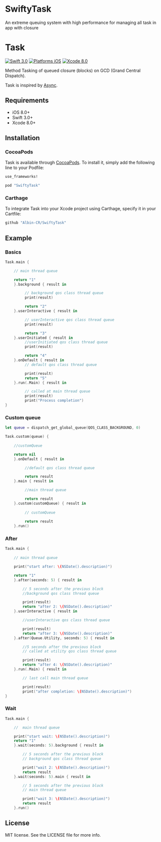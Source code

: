 # SwiftyTask
An extreme queuing system with high performance for managing all task in app with closure

# Task

[![Swift 3.0](https://img.shields.io/badge/Swift-3.0-orange.svg?style=flat)](https://developer.apple.com/swift/)
[![Platforms iOS](https://img.shields.io/badge/Platforms-iOS-lightgray.svg?style=flat)](https://developer.apple.com/swift/)
[![Xcode 8.0](https://img.shields.io/badge/Xcode-8.0-blue.svg?style=flat)](https://developer.apple.com/swift/)

Method Tasking of queued closure (blocks) on GCD (Grand Central Dispatch).

Task is inspired by [Async](https://github.com/duemunk/Async).

## Requirements

* iOS 8.0+
* Swift 3.0+
* Xcode 8.0+

## Installation

### CocoaPods

Task is available through [CocoaPods](http://cocoapods.org). To install
it, simply add the following line to your Podfile:

```ruby
use_frameworks!

pod "SwiftyTask"
```

### Carthage

To integrate Task into your Xcode project using Carthage, specify it in your Cartfile:

```ruby
github "Albin-CR/SwiftyTask"
```

## Example


### Basics

```swift
Task.main {

    // main thread queue

    return "1"
    }.background { result in

         // background qos class thread queue
         print(result) 

         return "2"
    }.userInteractive { result in

         // userInteractive qos class thread queue
         print(result) 

         return "3"
    }.userInitiated { result in
         //userInitiated qos class thread queue
         print(result) 

         return "4"
    }.onDefault { result in
         // default qos class thread queue

         print(result)
         return "5"
    }.run(.Main) { result in

         // called at main thread queue
         print(result) 
         print("Process completion")
}
```

### Custom queue

```swift
let queue = dispatch_get_global_queue(QOS_CLASS_BACKGROUND, 0)

Task.custom(queue) {
    
    //customQueue

    return nil
    }.onDefault { result in

         //default qos class thread queue

         return result
    }.main { result in

         //main thread queue

         return result
    }.custom(customQueue) { result in
         
         // customQueue
         
         return result
    }.run()
```

### After

```swift
Task.main {
    
    // main thread queue

    print("start after: \(NSDate().description)")

    return "1"
    }.after(seconds: 5) { result in

        // 5 seconds after the previous block
        //background qos class thread queue

        print(result)
        return "after 2: \(NSDate().description)"
    }.userInteractive { result in

        //userInteractive qos class thread queue

        print(result)
        return "after 3: \(NSDate().description)"
    }.after(Queue.Utility, seconds: 5) { result in

        //5 seconds after the previous block
        // called at utility qos class thread queue

        print(result) 
        return "after 4: \(NSDate().description)"
    }.run(.Main) { result in

        // last call main thread queue

        print(result) 
        print("after completion: \(NSDate().description)")
}
```

### Wait

```swift
Task.main {

    //  main thread queue

    print("start wait: \(NSDate().description)")
    return "1"
    }.wait(seconds: 5).background { result in

        // 5 seconds after the previous block
        // background qos class thread queue

        print("wait 2: \(NSDate().description)")
        return result
    }.wait(seconds: 5).main { result in

        // 5 seconds after the previous block
        // main thread queue

        print("wait 3: \(NSDate().description)")
        return result
    }.run()


```



## License

MIT license. See the LICENSE file for more info.
